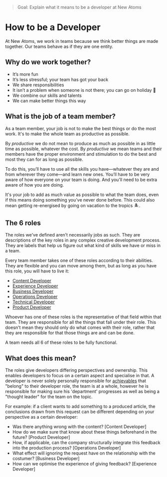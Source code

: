 > Goal: Explain what it means to be a developer at New Atoms

# How to be a Developer

At New Atoms, we work in teams because we think better things are made together. Our teams behave as if they are one entity.

## Why do we work together?

* It’s more fun
* It’s less stressful; your team has got your back
* We share responsibilities
* It isn’t a problem when someone is not there; you can go on holiday 🍹
* We combine our skills and talents
* We can make better things this way

## What is the job of a team member?

As a team member, your job is not to make the best things or do the most work. It's to make the whole team as productive as possible.

By *productive* we do not mean to produce as much as possible in as little time as possible, whatever the cost. By *productive* we mean teams and their members have the proper environment and stimulation to do the best and most they can for as long as possible.

To do this, you’ll have to use all the skills you have—whatever they are and from wherever they come—and learn new ones. You’ll have to be very aware of how everyone on your team is doing. And you’ll need to be extra aware of how you are doing.

It's your job to add as much value as possible to what the team does, even if this means doing something you’ve never done before. This could also mean getting re-energised by going on vacation to the tropics 🏝.

## The 6 roles

The roles we've defined aren’t necessarily jobs as such. They are descriptions of the key roles in any complex creative development process. They are labels that help us figure out what kind of skills we have or miss in a team.

Every team member takes one of these roles according to their abilities. They are flexible and you can move among them, but as long as you have this role, you will have to live it:

* [Content Developer](https://github.com/newatoms/newatoms/blob/ready/internal/jobs/content.md)
* [Experience Developer](https://github.com/newatoms/newatoms/blob/ready/internal/jobs/experience.md)
* [Business Developer](https://github.com/newatoms/newatoms/blob/ready/internal/jobs/business.md)
* [Operations Developer](https://github.com/newatoms/newatoms/blob/ready/internal/jobs/operations.md)
* [Technical Developer](https://github.com/newatoms/newatoms/blob/ready/internal/jobs/technical.md)
* [Product Developer](https://github.com/newatoms/newatoms/blob/ready/internal/jobs/product.md)

Whoever has one of these roles is the representative of that field within that team. They are responsible for all the things that fall under their role. This doesn't mean they should only do what comes with their role, rather that they are responsible for that those things are and can be done.

A team needs all 6 of these roles to be fully functional.

## What does this mean?

The roles give developers differing perspectives and ownership. This enables developers to focus on a certain aspect and specialise in that. A developer is never solely personally responsible for [achievables](../glossary/achievable.md) that "belong" to their developer role, the team is at a whole, however he is responsible for making sure his 'department' progresses as well as being a "thought leader" for the team on the topic.

For example: if a client wants to add something to a produced article, the conclusions drawn from this request can be different depending on your perspective as a certain developer:
* Was there anything wrong with the content? [Content Developer]
* How do we make sure that know about these things beforehand in the future? [Product Developer]
* How, if applicable, can the company structurally integrate this feedback into the production process? [Operations Developer]
* What effect will ignoring the request have on the relationship with the costumer? [Business Developer]
* How can we optimise the experience of giving feedback? [Experience Developer]

